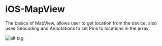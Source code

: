 # iOS-MapView
The basics of MapView, allows user to get location from the device, also uses Geocoding and Annotations to set Pins to locations in the array.

![alt tag](http://i.imgur.com/tQlfLWu.png)
